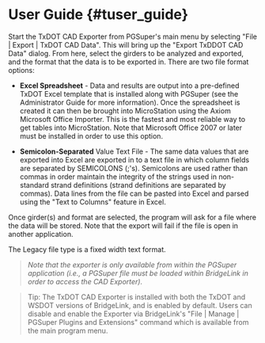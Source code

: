 User Guide {#tuser_guide}
============
Start the TxDOT CAD Exporter from PGSuper's main menu by selecting "File | Export | TxDOT CAD Data". This will bring up the "Export TxDDOT CAD Data" dialog. From here, select the girders to be analyzed and exported, and the format that the data is to be exported in. There are two file format options:

* **Excel Spreadsheet** - Data and results are output into a pre-defined TxDOT Excel template that is installed along with PGSuper (see the Administrator Guide for more information). Once the spreadsheet is created it can then be brought into MicroStation using the Axiom Microsoft Office Importer. This is the fastest and most reliable way to get tables into MicroStation. Note that Microsoft Office 2007 or later must be installed in order to use this option.

* **Semicolon-Separated** Value Text File - The same data values that are exported into Excel are exported in to a text file in which column fields are separated by SEMICOLONS (;'s). Semicolons are used rather than commas in order maintain the integrity of the strings used in non-standard strand definitions (strand definitions are separated by commas). Data lines from the file can be pasted into Excel and parsed using the "Text to Columns" feature in Excel.

Once girder(s) and format are selected, the program will ask for a file where the data will be stored. Note that the export will fail if the file is open in another application.

The Legacy file type is a fixed width text format.

> *Note that the exporter is only available from within the PGSuper application (i.e., a PGSuper file must be loaded within BridgeLink in order to access the CAD Exporter).* 


> Tip: The TxDOT CAD Exporter is installed with both the TxDOT and WSDOT versions of BridgeLink, and is enabled by default. Users can disable and enable the Exporter via BridgeLink's "File | Manage | PGSuper Plugins and Extensions" command which is available from the main program menu.